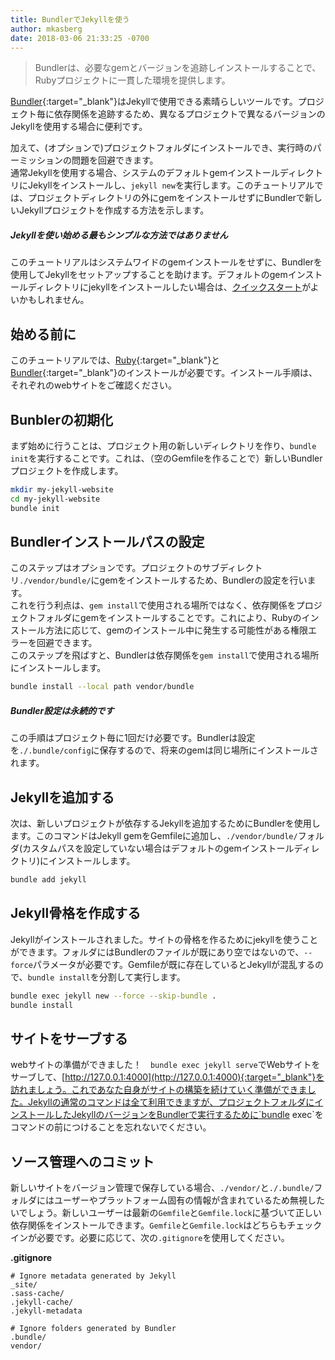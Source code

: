 ```yaml
---
title: BundlerでJekyllを使う
author: mkasberg
date: 2018-03-06 21:33:25 -0700
---
```

<!-- ---
title: Using Jekyll with Bundler
author: mkasberg
date: 2018-03-06 21:33:25 -0700
--- -->

>Bundlerは、必要なgemとバージョンを追跡しインストールすることで、Rubyプロジェクトに一貫した環境を提供します。

<!-- > Bundler provides a consistent environment for Ruby projects by tracking and
> installing the exact gems and versions that are needed. -->

[Bundler](https://bundler.io){:target="_blank"}はJekyllで使用できる素晴らしいツールです。プロジェクト毎に依存関係を追跡するため、異なるプロジェクトで異なるバージョンのJekyllを使用する場合に便利です。

<!-- [Bundler](https://bundler.io) can be a great tool to use with Jekyll. Because it
tracks dependencies on a per-project basis, it is particularly useful if you
need to run different versions of Jekyll in different projects.-->

加えて、(オプションで)プロジェクトフォルダにインストールでき、実行時のパーミッションの問題を回避できます。  
通常Jekyllを使用する場合、システムのデフォルトgemインストールディレクトリにJekyllをインストールし、`jekyll new`を実行します。このチュートリアルでは、プロジェクトディレクトリの外にgemをインストールせずにBundlerで新しいJekyllプロジェクトを作成する方法を示します。

<!-- In addition, because it can (optionally) install dependencies in the project
folder, it can help you avoid permissions issues you might otherwise run into.
The usual way to use Jekyll is to install Jekyll to the system's default gem
installation directory and then run `jekyll new`. In this tutorial, we'll show
you how to create a new Jekyll project using Bundler and without installing gems
outside the project directory. -->

<div class="note info">
  <h5>Jekyllを使い始める最もシンプルな方法ではありません</h5>
  <!-- <h5>This is not the simplest way to start using Jekyll</h5> -->
  <p>このチュートリアルはシステムワイドのgemインストールをせずに、Bundlerを使用してJekyllをセットアップすることを助けます。デフォルトのgemインストールディレクトリにjekyllをインストールしたい場合は、<a href="{% link _docs/index.md %}">クイックスタート</a>がよいかもしれません。</p>
  <!-- <p>
    This tutorial helps you get Jekyll set up using Bundler, and optionally
    without any system-wide gem installations. If prefer installing the jekyll
    command to your default gem installation directory, you might want the
    <a href="{% link _docs/index.md %}">Quickstart</a>.
  </p> -->
</div>

## 始める前に
<!-- ## Before You Begin -->

このチュートリアルでは、[Ruby](https://www.ruby-lang.org/en/){:target="_blank"}と[Bundler](https://bundler.io/){:target="_blank"}のインストールが必要です。インストール手順は、それぞれのwebサイトをご確認ください。

<!-- To complete this tutorial, you'll need to have
[Ruby](https://www.ruby-lang.org/en/) and [Bundler](https://bundler.io/)
installed. You can find the installation instructions on their websites. -->

## Bunblerの初期化
<!-- ## Initialize Bundler -->

まず始めに行うことは、プロジェクト用の新しいディレクトリを作り、`bundle init`を実行することです。これは、（空のGemfileを作ることで）新しいBundlerプロジェクトを作成します。

<!-- The first thing to do is create a new directory for your project and run
`bundle init`. This creates a new Bundler project (by creating an empty
Gemfile). -->

```sh
mkdir my-jekyll-website
cd my-jekyll-website
bundle init
```

## Bundlerインストールパスの設定
<!-- ## Configure Bundler Install Path -->

このステップはオプションです。プロジェクトのサブディレクトリ`./vendor/bundle/`にgemをインストールするため、Bundlerの設定を行います。  
これを行う利点は、`gem install`で使用される場所ではなく、依存関係をプロジェクトフォルダにgemをインストールすることです。これにより、Rubyのインストール方法に応じて、gemのインストール中に発生する可能性がある権限エラーを回避できます。  
このステップを飛ばすと、Bundlerは依存関係を`gem install`で使用される場所にインストールします。

<!-- This step is optional. In this step, we're going to configure Bundler to install
gems in the `./vendor/bundle/` project subdirectory. The advantage of doing this
is that bundler will install gems within your project folder instead of the
location used by `gem install`. This can help you avoid permissions errors you
might otherwise get during gem installation, depending how you installed Ruby.
If you skip this step, Bundler will install your dependencies to the location
used by `gem install`. -->

```sh
bundle install --local path vendor/bundle
```

<div class="note info">
  <h5>Bundler設定は永続的です</h5>
  <!-- <h5>Bundler Config is Persistent</h5> -->
  <p>
    この手順はプロジェクト毎に1回だけ必要です。Bundlerは設定を<code>./.bundle/config</code>に保存するので、将来のgemは同じ場所にインストールされます。
  </p>
  <!-- <p>
    This step is only required once per project. Bundler saves your config in
    <code>./.bundle/config</code>, so future gems will be installed to the same
    location.
  </p> -->
</div>

## Jekyllを追加する
<!-- ## Add Jekyll -->

次は、新しいプロジェクトが依存するJekyllを追加するためにBundlerを使用します。このコマンドはJekyll gemをGemfileに追加し、`./vendor/bundle/`フォルダ(カスタムパスを設定していない場合はデフォルトのgemインストールディレクトリ)にインストールします。

<!-- Now, we're going to use Bundler to add Jekyll as a dependency of our new
project. This command will add the Jekyll gem to our Gemfile and install it to
the `./vendor/bundle/` folder (or your default gem installation directory if you
didn't set a custom path). -->

```sh
bundle add jekyll
```

## Jekyll骨格を作成する
<!-- ## Create A Jekyll Scaffold -->

Jekyllがインストールされました。サイトの骨格を作るためにjekyllを使うことができます。フォルダにはBundlerのファイルが既にあり空ではないので、`--force`パラメータが必要です。Gemfileが既に存在しているとJekyllが混乱するので、`bundle install`を分割して実行します。

<!-- Now that Jekyll is installed, we can use it to create the scaffolding for our
site. We need the `--force` parameter because our folder isn't empty - it
already has some Bundler files in it. We run the `bundle install` separately
because Jekyll gets confused if the Gemfile already exists. -->

```sh
bundle exec jekyll new --force --skip-bundle .
bundle install
```

## サイトをサーブする
<!-- ## Serve the Site -->

webサイトの準備ができました！　`bundle exec jekyll serve`でWebサイトをサーブして、[http://127.0.0.1:4000](http://127.0.0.1:4000){:target="_blank"}を訪れましょう。これであなた自身がサイトの構築を続けていく準備ができました。Jekyllの通常のコマンドは全て利用できますが、プロジェクトフォルダにインストールしたJekyllのバージョンをBundlerで実行するために`bundle exec`をコマンドの前につけることを忘れないでください。

<!-- Your new website is ready! You can serve the website with
`bundle exec jekyll serve` and visit it at
[http://127.0.0.1:4000](http://127.0.0.1:4000). From here, you're ready to
continue developing the site on your own. All of the normal Jekyll commands are
available to you, but you should prefix them with `bundle exec` so that Bundler
runs the version of Jekyll that is installed in your project folder. -->

## ソース管理へのコミット
<!-- ## Commit to Source Control -->

新しいサイトをバージョン管理で保存している場合、`./vendor/`と`./.bundle/`フォルダにはユーザーやプラットフォーム固有の情報が含まれているため無視したいでしょう。新しいユーザーは最新の`Gemfile`と`Gemfile.lock`に基づいて正しい依存関係をインストールできます。`Gemfile`と`Gemfile.lock`はどちらもチェックインが必要です。必要に応じて、次の`.gitignore`を使用してください。

<!-- If you're storing your new site in version control, you'll want to ignore the
`./vendor/` and `./.bundle/` folders since they contain user- or
platform-specific information. New users will be able to install the correct
dependencies based on `Gemfile` and `Gemfile.lock`, which should both be checked
in. You can use this `.gitignore` to get started, if you want. -->

**.gitignore**

```
# Ignore metadata generated by Jekyll
_site/
.sass-cache/
.jekyll-cache/
.jekyll-metadata

# Ignore folders generated by Bundler
.bundle/
vendor/
```